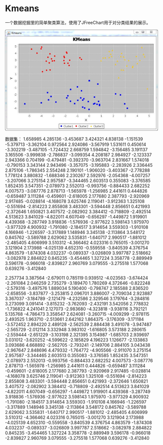 # Kmeans
一个数据挖掘里的简单聚类算法，使用了JFreeChart用于对分类结果的展示。

![alt text](https://github.com/MeninaChimp/Kmeans/blob/master/Cluster.jpg)

数据集：
1.658985	4.285136
-3.453687	3.424321
4.838138	-1.151539
-5.379713	-3.362104
0.972564	2.924086
-3.567919	1.531611
0.450614	-3.302219
-3.487105	-1.724432
2.668759	1.594842
-3.156485	3.191137
3.165506	-3.999838
-2.786837	-3.099354
4.208187	2.984927
-2.123337	2.943366
0.704199	-0.479481
-0.392370	-3.963704
2.831667	1.574018
-0.790153	3.343144
2.943496	-3.357075
-3.195883	-2.283926
2.336445	2.875106
-1.786345	2.554248
2.190101	-1.906020
-3.403367	-2.778288
1.778124	3.880832
-1.688346	2.230267
2.592976	-2.054368
-4.007257	-3.207066
3.275154	2.957587
-3.344465	2.603513
0.355083	-3.376585
1.852435	3.547351
-2.078973	2.552013
-0.993756	-0.884433
2.682252	4.007573
-3.087776	2.878713
-1.565978	-1.256985
2.441611	0.444826
-0.659487	3.111284
-0.459601	-2.618005
2.177680	2.387793
-2.920969	2.917485
-0.028814	-4.168078
3.625746	2.119041
-3.912363	1.325108
-0.551694	-2.814223
2.855808	3.483301
-3.594448	2.856651
0.421993	-2.372646
1.650821	3.407572
-2.082902	3.384412
-0.718809	-2.492514
4.513623	3.841029
-4.822011	4.607049
-0.656297	-1.449872
1.919901	4.439368
-3.287749	3.918836
-1.576936	-2.977622
3.598143	1.975970
-3.977329	4.900932
-1.791080	-2.184517
3.914654	3.559303
-1.910108	4.166946
-1.226597	-3.317889
1.148946	3.345138
-2.113864	3.548172
0.845762	-3.589788
2.629062	3.535831
-1.640717	2.990517
-1.881012	-2.485405
4.606999	3.510312
-4.366462	4.023316
0.765015	-3.001270
3.121904	2.173988
-4.025139	4.652310
-0.559558	-3.840539
4.376754	4.863579
-1.874308	4.032237
-0.089337	-3.026809
3.997787	2.518662
-3.082978	2.884822
0.845235	-3.454465
1.327224	3.358778
-2.889949	3.596178
-0.966018	-2.839827
2.960769	3.079555
-3.275518	1.577068
0.639276	-3.412840

2.257734	3.387564
-2.679011	0.785119
0.939512	-4.023563
-3.674424	-2.261084
2.046259	2.735279
-3.189470	1.780269
4.372646	-0.822248
-2.579316	-3.497576
1.889034	5.190400
-0.798747	2.185588
2.836520	-2.658556
-3.837877	-3.253815
2.096701	3.886007
-2.709034	2.923887
3.367037	-3.184789
-2.121479	-4.232586
2.329546	3.179764
-3.284816	3.273099
3.091414	-3.815232
-3.762093	-2.432191
3.542056	2.778832
-1.736822	4.241041
2.127073	-2.983680
-4.323818	-3.938116
3.792121	5.135768
-4.786473	3.358547
2.624081	-3.260715
-4.009299	-2.978115
2.493525	1.963710
-2.513661	2.642162
1.864375	-3.176309
-3.171184	-3.572452
2.894220	2.489128
-2.562539	2.884438
3.491078	-3.947487
-2.565729	-2.012114
3.332948	3.983102
-1.616805	3.573188
2.280615	-2.559444
-2.651229	-3.103198
2.321395	3.154987
-1.685703	2.939697
3.031012	-3.620252
-4.599622	-2.185829
4.196223	1.126677
-2.133863	3.093686
4.668892	-2.562705
-2.793241	-2.149706
2.884105	3.043438
-2.967647	2.848696
4.479332	-1.764772
-4.905566	-2.911070
3.275154	2.957587
-3.344465	2.603513
0.355083	-3.376585
1.852435	3.547351
-2.078973	2.552013
-0.993756	-0.884433
2.682252	4.007573
-3.087776	2.878713
-1.565978	-1.256985
2.441611	0.444826
-0.659487	3.111284
-0.459601	-2.618005
2.177680	2.387793
-2.920969	2.917485
-0.028814	-4.168078
3.625746	2.119041
-3.912363	1.325108
-0.551694	-2.814223
2.855808	3.483301
-3.594448	2.856651
0.421993	-2.372646
1.650821	3.407572
-2.082902	3.384412
-0.718809	-2.492514
4.513623	3.841029
-4.822011	4.607049
-0.656297	-1.449872
1.919901	4.439368
-3.287749	3.918836
-1.576936	-2.977622
3.598143	1.975970
-3.977329	4.900932
-1.791080	-2.184517
3.914654	3.559303
-1.910108	4.166946
-1.226597	-3.317889
1.148946	3.345138
-2.113864	3.548172
0.845762	-3.589788
2.629062	3.535831
-1.640717	2.990517
-1.881012	-2.485405
4.606999	3.510312
-4.366462	4.023316
0.765015	-3.001270
3.121904	2.173988
-4.025139	4.652310
-0.559558	-3.840539
4.376754	4.863579
-1.874308	4.032237
-0.089337	-3.026809
3.997787	2.518662
-3.082978	2.884822
0.845235	-3.454465
1.327224	3.358778
-2.889949	3.596178
-0.966018	-2.839827
2.960769	3.079555
-3.275518	1.577068
0.639276	-3.412840

